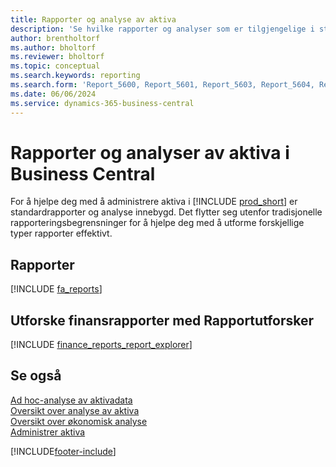 ```yaml
---
title: Rapporter og analyse av aktiva
description: 'Se hvilke rapporter og analyser som er tilgjengelige i standardversjonen av Business Central, slik at du kan holde oversikt over aktivaene.'
author: brentholtorf
ms.author: bholtorf
ms.reviewer: bholtorf
ms.topic: conceptual
ms.search.keywords: reporting
ms.search.form: 'Report_5600, Report_5601, Report_5603, Report_5604, Report_5605, Report_5606, Report_5607, Report_5608, Report_5610'
ms.date: 06/06/2024
ms.service: dynamics-365-business-central
---
```

# Rapporter og analyser av aktiva i Business Central

For å hjelpe deg med å administrere aktiva i [!INCLUDE [prod_short](includes/prod_short.md)] er standardrapporter og analyse innebygd. Det flytter seg utenfor tradisjonelle rapporteringsbegrensninger for å hjelpe deg med å utforme forskjellige typer rapporter effektivt.  

## Rapporter

[!INCLUDE [fa_reports](includes/fa-reports-include.md)]

## Utforske finansrapporter med Rapportutforsker

[!INCLUDE [finance_reports_report_explorer](includes/finance-reports-report-explorer-include.md)]

## Se også

[Ad hoc-analyse av aktivadata](ad-hoc-analysis-fa.md)  
[Oversikt over analyse av aktiva](fa-analytics-overview.md)  
[Oversikt over økonomisk analyse](bi.md)  
[Administrer aktiva](fa-manage.md)  

[!INCLUDE[footer-include](includes/footer-banner.md)]
